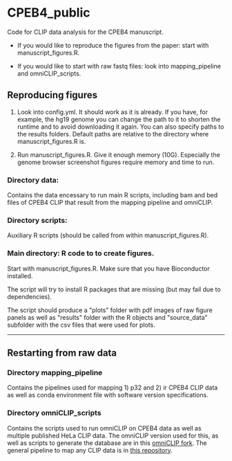 # CPEB4_public

Code for CLIP data analysis for the CPEB4 manuscript.

- If you would like to reproduce the figures from the paper: start with manuscript_figures.R.

- If you would like to start with raw fastq files: look into mapping_pipeline and omniCLIP_scripts.

## Reproducing figures

1. Look into config.yml. It should work as it is already. If you have, for example, the hg19 genome you can change the path to it to shorten the runtime and to avoid downloading it again. You can also specify paths to the results folders. Default paths are relative to the directory where manuscript_figures.R is.

2. Run manuscript_figures.R. Give it enough memory (10G). Especially the genome browser screenshot figures require memory and time to run. 

### Directory data:

Contains the data encessary to run main R scripts, including bam and bed files of CPEB4 CLIP that result from the mapping pipeline and omniCLIP.

### Directory scripts:

Auxiliary R scripts (should be called from within manuscript_figures.R).

### Main directory: R code to to create figures.

Start with manuscript_figures.R. Make sure that you have Bioconductor installed. 

The script will try to install R packages that are missing (but may fail due to dependencies).

The script should produce a "plots" folder with pdf images of raw figure panels as well as "results" folder with the R objects and "source_data" subfolder with the csv files that were used for plots.

---

## Restarting from raw data

### Directory mapping_pipeline

Contains the pipelines used for mapping 1) p32 and 2) ir CPEB4 CLIP data as well as conda environment file with software version specifications.

### Directory omniCLIP_scripts

Contains the scripts used to run omniCLIP on CPEB4 data as well as multiple published HeLa CLIP data. The omniCLIP version used for this, as well as scripts to generate the database are in this [omniCLIP fork](https://github.com/slebedeva/omniCLIP). The general pipeline to map any CLIP data is in [this repository](https://github.com/slebedeva/CLIP_mapping).
